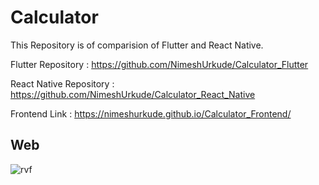 # Calculator

This Repository is of comparision of Flutter and React Native.

Flutter Repository : https://github.com/NimeshUrkude/Calculator_Flutter

React Native Repository : https://github.com/NimeshUrkude/Calculator_React_Native

Frontend Link : https://nimeshurkude.github.io/Calculator_Frontend/

## Web

![rvf](https://user-images.githubusercontent.com/112500211/222974331-dcd5b84d-deff-4377-b60f-b40903916daf.jpg)